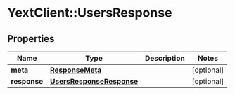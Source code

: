 # YextClient::UsersResponse

## Properties
Name | Type | Description | Notes
------------ | ------------- | ------------- | -------------
**meta** | [**ResponseMeta**](ResponseMeta.md) |  | [optional] 
**response** | [**UsersResponseResponse**](UsersResponseResponse.md) |  | [optional] 


